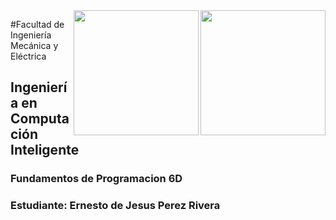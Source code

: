 <img align='right' src='https://user-images.githubusercontent.com/5713670/87202985-820dcb80-c2b6-11ea-9f56-7ec461c497c3.gif' width='200'>
<img align='right' src='https://user-images.githubusercontent.com/14845203/190489800-59a8b8c6-353f-4537-bb7e-0c0a63ef1109.png' width="200">



#Facultad  de Ingeniería Mecánica y Eléctrica
##  Ingeniería en Computación Inteligente
###  Fundamentos de Programacion 6D
###  Estudiante: Ernesto de Jesus Perez Rivera
###  
